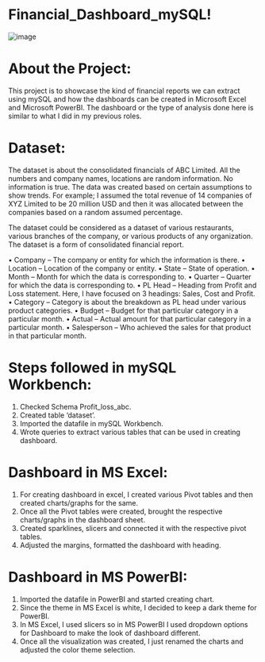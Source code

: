 # Financial_Dashboard_mySQL!
![image](https://github.com/dharakhubchandani/Financial_dashboard_mySQL/assets/124633398/c38fcd91-0d4d-4737-a47d-e6b1a15ed0c8)


# About the Project:
This project is to showcase the kind of financial reports we can extract using mySQL and how the dashboards can be created in Microsoft Excel and Microsoft PowerBI. The dashboard or the type of analysis done here is similar to what I did in my previous roles. 

# Dataset: 
The dataset is about the consolidated financials of ABC Limited. All the numbers and company names, locations are random information. No information is true. The data was created based on certain assumptions to show trends. For example; I assumed the total revenue of 14 companies of XYZ Limited to be 20 million USD and then it was allocated between the companies based on a random assumed percentage.

The dataset could be considered as a dataset of various restaurants, various branches of the company, or various products of any organization. The dataset is a form of consolidated financial report.   

•	Company – The company or entity for which the information is there.
•	Location – Location of the company or entity.
•	State – State of operation.
•	Month – Month for which the data is corresponding to.
•	Quarter – Quarter for which the data is corresponding to.
•	PL Head – Heading from Profit and Loss statement. Here, I have focused on 3 headings: Sales, Cost and Profit. 
•	Category – Category is about the breakdown as PL head under various product categories.
•	Budget – Budget for that particular category in a particular month. 
•	Actual – Actual amount for that particular category in a particular month.
•	Salesperson – Who achieved the sales for that product in that particular month.

# Steps followed in mySQL Workbench:
1.	Checked Schema Profit_loss_abc.
2.	Created table ‘dataset’.
3.	Imported the datafile in mySQL Workbench. 
4.	Wrote queries to extract various tables that can be used in creating dashboard. 

# Dashboard in MS Excel: 
1.	For creating dashboard in excel, I created various Pivot tables and then created charts/graphs for the same. 
2.	Once all the Pivot tables were created, brought the respective charts/graphs in the dashboard sheet. 
3.	Created sparklines, slicers and connected it with the respective pivot tables.
4.	Adjusted the margins, formatted the dashboard with heading.

# Dashboard in MS PowerBI: 
1.	Imported the datafile in PowerBI and started creating chart. 
2.	Since the theme in MS Excel is white, I decided to keep a dark theme for PowerBI.
3.	In MS Excel, I used slicers so in MS PowerBI I used dropdown options for Dashboard to make the look of dashboard different.
4.	Once all the visualization was created, I just renamed the charts and adjusted the color theme selection. 

